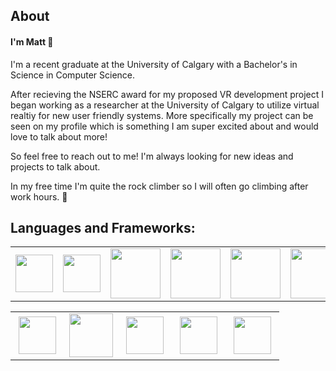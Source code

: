 ## About

#### I'm Matt 👋

I'm a recent graduate at the University of Calgary with a Bachelor's in Science in Computer Science.

After recieving the NSERC award for my proposed VR development project I began working as a researcher at the University of Calgary to utilize virtual realtiy for new user friendly systems. More specifically my project can be seen on my profile which is something I am super excited about and would love to talk about more!

So feel free to reach out to me! I'm always looking for new ideas and projects to talk about. 


In my free time I'm quite the rock climber so I will often go climbing after work hours. 🧗


## Languages and Frameworks:
<table>
<tbody>
<tr>
  <td align="center" width="15%">
  <img height=60px src="https://www.vectorlogo.zone/logos/javascript/javascript-horizontal.svg"> 
  </td>
  <td align="center" width="15%" >
  <img height=60px src="https://www.vectorlogo.zone/logos/java/java-horizontal.svg"> 
  </td>
  <td align="center" width="15%" >
  <img height=80px src="https://raw.githubusercontent.com/isocpp/logos/master/cpp_logo.png"> 
  </td>
  <td align="center" width="15%" >
  <img height=80px src="https://raw.githubusercontent.com/isocpp/logos/master/c#_logo.png"> 
  </td>
  <td align="center" width="15%" >
  <img height=80px src="https://www.vectorlogo.zone/logos/python/python-icon.svg"> 
  </td>
  <td align="center" width="15%" >
  <img height=80px src="https://www.vectorlogo.zone/logos/sqlite/sqlite-ar21.svg"> 
  </td>
 </tr>
</tbody>
</table>


<table>
<tbody>

<tr>
<td align="center" width="20%">
<img height=60px src="https://www.vectorlogo.zone/logos/w3_html5/w3_html5-ar21.svg"> 
</td>

<td align="center" width="20%">
<img height=70px src="https://1000logos.net/wp-content/uploads/2020/09/CSS-Logo.png"> 
</td>

<td align="center" width="20%">
<img height=60px src="https://www.vectorlogo.zone/logos/getbootstrap/getbootstrap-ar21.svg"> 
</td>

<td align="center" width="20%">
<img height=60px src="https://www.vectorlogo.zone/logos/reactjs/reactjs-ar21.svg"> 
</td>

<td align="center" width="20%">
<img height=60px src="https://www.vectorlogo.zone/logos/nodejs/nodejs-horizontal.svg"> 
</td>

</tr>
</tbody>
</table>



<!--
**Mattynewts/Mattynewts** is a ✨ _special_ ✨ repository because its `README.md` (this file) appears on your GitHub profile.

Here are some ideas to get you started:

- 🔭 I’m currently working on ...
- 🌱 I’m currently learning ...
- 👯 I’m looking to collaborate on ...
- 🤔 I’m looking for help with ...
- 💬 Ask me about ...
- 📫 How to reach me: ...
- 😄 Pronouns: ...
- ⚡ Fun fact: ...
-->
